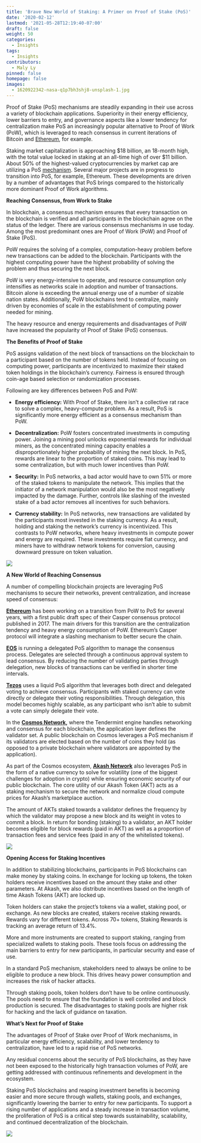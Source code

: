 ```yaml
---
title: 'Brave New World of Staking: A Primer on Proof of Stake (PoS)'
date: '2020-02-12'
lastmod: '2021-05-28T12:19:40-07:00'
draft: false
weight: 50
categories:
  - Insights
tags:
  - Insights
contributors:
  - Maly Ly
pinned: false
homepage: false
images:
  - 1620922342-nasa-q1p7bh3shj8-unsplash-1.jpg
---
```

Proof of Stake (PoS) mechanisms are steadily expanding in their use across a variety of blockchain applications. Superiority in their energy efficiency, lower barriers to entry, and governance aspects like a lower tendency for centralization make PoS an increasingly popular alternative to Proof of Work (PoW), which is leveraged to reach consensus in current iterations of Bitcoin and [Ethereum](https://www.brokerchoices.com/ethereum-ira/), for example.   
  
Staking market capitalization is approaching $18 billion, an 18-month high, with the total value locked in staking at an all-time high of over $11 billion. About 50% of the highest-valued cryptocurrencies by market cap are utilizing a PoS [mechanism](https://www.stakingrewards.com/journal/research/Proof-of-Work-vs-Proof-of-Stake-Research-report/). Several major projects are in progress to transition into PoS, for example, Ethereum. These developments are driven by a number of advantages that PoS brings compared to the historically more dominant Proof of Work algorithms.   
  
**Reaching Consensus, from Work to Stake**  
  
In blockchain, a consensus mechanism ensures that every transaction on the blockchain is verified and all participants in the blockchain agree on the status of the ledger. There are various consensus mechanisms in use today. Among the most predominant ones are Proof of Work (PoW) and Proof of Stake (PoS).   
  
PoW requires the solving of a complex, computation-heavy problem before new transactions can be added to the blockchain. Participants with the highest computing power have the highest probability of solving the problem and thus securing the next block.   
  
PoW is very energy-intensive to operate, and resource consumption only intensifies as networks scale in adoption and number of transactions. Bitcoin alone is exceeding the annual energy use of a number of sizable nation states. Additionally, PoW blockchains tend to centralize, mainly driven by economies of scale in the establishment of computing power needed for mining.  
  
The heavy resource and energy requirements and disadvantages of PoW have increased the popularity of Proof of Stake (PoS) consensus.

**The Benefits of Proof of Stake**

PoS assigns validation of the next block of transactions on the blockchain to a participant based on the number of tokens held. Instead of focusing on computing power, participants are incentivized to maximize their staked token holdings in the blockchain’s currency. Fairness is ensured through coin-age based selection or randomization processes.   
  
Following are key differences between PoS and PoW:

*   **Energy efficiency:** With Proof of Stake, there isn’t a collective rat race to solve a complex, heavy-compute problem. As a result, PoS is significantly more energy efficient as a consensus mechanism than PoW. 
    
*   **Decentralization:** PoW fosters concentrated investments in computing power. Joining a mining pool unlocks exponential rewards for individual miners, as the concentrated mining capacity enables a disproportionately higher probability of mining the next block. In PoS, rewards are linear to the proportion of staked coins. This may lead to some centralization, but with much lower incentives than PoW. 
    
*   **Security:** In PoS networks, a bad actor would have to own 51% or more of the staked tokens to manipulate the network. This implies that the initiator of a network manipulation would also be the most negatively impacted by the damage. Further, controls like slashing of the invested stake of a bad actor removes all incentives for such behaviors. 
    
*   **Currency stability:** In PoS networks, new transactions are validated by the participants most invested in the staking currency. As a result, holding and staking the network’s currency is incentivized. This contrasts to PoW networks, where heavy investments in compute power and energy are required. These investments require fiat currency, and miners have to withdraw network tokens for conversion, causing downward pressure on token valuation. 
    

![](https://www.datocms-assets.com/45776/1620922314-hal-gatewood-ogvqxgl7xo4-unsplash.jpg)

**A New World of Reaching Consensus**

A number of compelling blockchain projects are leveraging PoS mechanisms to secure their networks, prevent centralization, and increase speed of consensus:

[**Ethereum**](https://ethereum.org/) has been working on a transition from PoW to PoS for several years, with a first public draft spec of their Casper consensus protocol published in 2017. The main drivers for this transition are the centralization tendency and heavy energy consumption of PoW. Ethereum’s Casper protocol will integrate a slashing mechanism to better secure the chain. 

[**EOS**](https://eos.io/) is running a delegated PoS algorithm to manage the consensus process. Delegates are selected through a continuous approval system to lead consensus. By reducing the number of validating parties through delegation, new blocks of transactions can be verified in shorter time intervals.

[**Tezos**](https://tezos.com/) uses a liquid PoS algorithm that leverages both direct and delegated voting to achieve consensus. Participants with staked currency can vote directly or delegate their voting responsibilities. Through delegation, this model becomes highly scalable, as any participant who isn’t able to submit a vote can simply delegate their vote.  

In the [**Cosmos Network**](https://cosmos.network/)**,** where the Tendermint engine handles networking and consensus for each blockchain, the application layer defines the validator set. A public blockchain on Cosmos leverages a PoS mechanism if its validators are elected based on the number of coins they hold (as opposed to a private blockchain where validators are appointed by the application). 

As part of the Cosmos ecosystem, [**Akash Network**](https://blog.akash.network/2020/02/05/an-evolution-of-akash-network-token-economics/) also leverages PoS in the form of a native currency to solve for volatility (one of the biggest challenges for adoption in crypto) while ensuring economic security of our public blockchain. The core utility of our Akash Token (AKT) acts as a staking mechanism to secure the network and normalize cloud compute prices for Akash’s marketplace auction. 

The amount of AKTs staked towards a validator defines the frequency by which the validator may propose a new block and its weight in votes to commit a block. In return for bonding (staking) to a validator, an AKT holder becomes eligible for block rewards (paid in AKT) as well as a proportion of transaction fees and service fees (paid in any of the whitelisted tokens).

![](https://www.datocms-assets.com/45776/1620922324-pietro-jeng-n6b49ltx7nm-unsplash.jpg)

**Opening Access for Staking Incentives**  
  
In addition to stabilizing blockchains, participants in PoS blockchains can make money by staking coins. In exchange for locking up tokens, the token holders receive incentives based on the amount they stake and other parameters. At Akash, we also distribute incentives based on the length of time Akash Tokens (AKT) are locked up.   
  
Token holders can stake the project’s tokens via a wallet, staking pool, or exchange. As new blocks are created, stakers receive staking rewards. Rewards vary for different tokens. Across 70+ tokens, Staking Rewards is tracking an average return of 13.4%.   
  
More and more instruments are created to support staking, ranging from specialized wallets to staking pools. These tools focus on addressing the main barriers to entry for new participants, in particular security and ease of use.   
  
In a standard PoS mechanism, stakeholders need to always be online to be eligible to produce a new block. This drives heavy power consumption and increases the risk of hacker attacks.   
  
Through staking pools, token holders don’t have to be online continuously. The pools need to ensure that the foundation is well controlled and block production is secured. The disadvantages to staking pools are higher risk for hacking and the lack of guidance on taxation.

**What’s Next for Proof of Stake**  
  
The advantages of Proof of Stake over Proof of Work mechanisms, in particular energy efficiency, scalability, and lower tendency to centralization, have led to a rapid rise of PoS networks.   
  
Any residual concerns about the security of PoS blockchains, as they have not been exposed to the historically high transaction volumes of PoW, are getting addressed with continuous refinements and development in the ecosystem.   
  
Staking PoS blockchains and reaping investment benefits is becoming easier and more secure through wallets, staking pools, and exchanges, significantly lowering the barrier to entry for new participants. To support a rising number of applications and a steady increase in transaction volume, the proliferation of PoS is a critical step towards sustainability, scalability, and continued decentralization of the blockchain.

![](https://www.datocms-assets.com/45776/1620922332-laimannung-bnz895q8ne-unsplash-1.jpg)